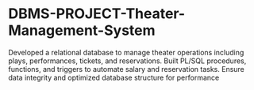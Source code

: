 # DBMS-PROJECT-Theater-Management-System
Developed a  relational database to manage theater operations including plays,  performances, tickets, and reservations. Built PL/SQL procedures, functions, and  triggers to automate salary and reservation tasks. Ensure data  integrity and optimized database structure for performance
